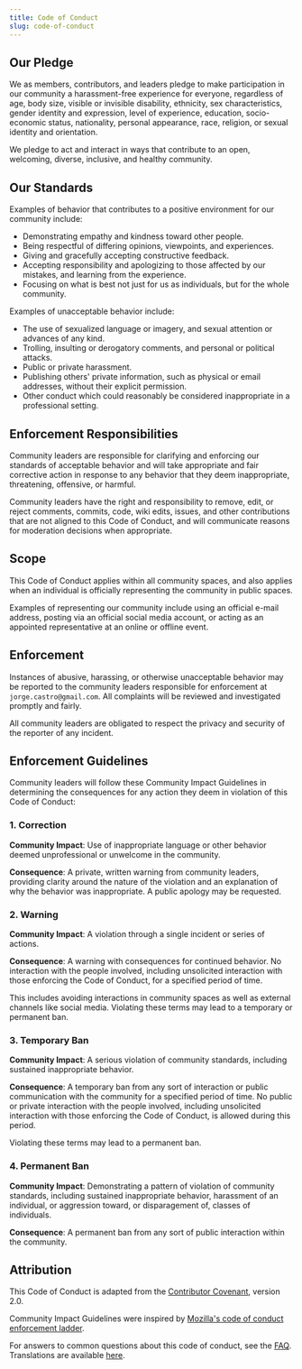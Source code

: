 ```yaml
---
title: Code of Conduct
slug: code-of-conduct
---
```


## Our Pledge

We as members, contributors, and leaders pledge to make participation in our community a harassment-free experience for everyone, regardless of age, body size, visible or invisible disability, ethnicity, sex characteristics, gender identity and expression, level of experience, education, socio-economic status, nationality, personal appearance, race, religion, or sexual identity and orientation.

We pledge to act and interact in ways that contribute to an open, welcoming, diverse, inclusive, and healthy community.

## Our Standards

Examples of behavior that contributes to a positive environment for our community include:

-   Demonstrating empathy and kindness toward other people.
-   Being respectful of differing opinions, viewpoints, and experiences.
-   Giving and gracefully accepting constructive feedback.
-   Accepting responsibility and apologizing to those affected by our mistakes, and learning from the experience.
-   Focusing on what is best not just for us as individuals, but for the whole community.

Examples of unacceptable behavior include:

-   The use of sexualized language or imagery, and sexual attention or advances of any kind.
-   Trolling, insulting or derogatory comments, and personal or political attacks.
-   Public or private harassment.
-   Publishing others' private information, such as physical or email addresses, without their explicit permission.
-   Other conduct which could reasonably be considered inappropriate in a professional setting.

## Enforcement Responsibilities

Community leaders are responsible for clarifying and enforcing our standards of acceptable behavior and will take appropriate and fair corrective action in response to any behavior that they deem inappropriate, threatening, offensive, or harmful.

Community leaders have the right and responsibility to remove, edit, or reject comments, commits, code, wiki edits, issues, and other contributions that are not aligned to this Code of Conduct, and will communicate reasons for moderation decisions when appropriate.

## Scope

This Code of Conduct applies within all community spaces, and also applies when an individual is officially representing the community in public spaces.

Examples of representing our community include using an official e-mail address, posting via an official social media account, or acting as an appointed representative at an online or offline event.

## Enforcement

Instances of abusive, harassing, or otherwise unacceptable behavior may be reported to the community leaders responsible for enforcement at `jorge.castro@gmail.com`. All complaints will be reviewed and investigated promptly and fairly.

All community leaders are obligated to respect the privacy and security of the reporter of any incident.

## Enforcement Guidelines

Community leaders will follow these Community Impact Guidelines in determining the consequences for any action they deem in violation of this Code of Conduct:

### 1\. Correction

**Community Impact**: Use of inappropriate language or other behavior deemed unprofessional or unwelcome in the community.

**Consequence**: A private, written warning from community leaders, providing clarity around the nature of the violation and an explanation of why the behavior was inappropriate. A public apology may be requested.

### 2\. Warning

**Community Impact**: A violation through a single incident or series of actions.

**Consequence**: A warning with consequences for continued behavior. No interaction with the people involved, including unsolicited interaction with those enforcing the Code of Conduct, for a specified period of time.

This includes avoiding interactions in community spaces as well as external channels like social media. Violating these terms may lead to a temporary or permanent ban.

### 3\. Temporary Ban

**Community Impact**: A serious violation of community standards, including sustained inappropriate behavior.

**Consequence**: A temporary ban from any sort of interaction or public communication with the community for a specified period of time. No public or private interaction with the people involved, including unsolicited interaction with those enforcing the Code of Conduct, is allowed during this period.

Violating these terms may lead to a permanent ban.

### 4\. Permanent Ban

**Community Impact**: Demonstrating a pattern of violation of community standards, including sustained inappropriate behavior, harassment of an individual, or aggression toward, or disparagement of, classes of individuals.

**Consequence**: A permanent ban from any sort of public interaction within the community.

## Attribution

This Code of Conduct is adapted from the [Contributor Covenant](https://www.contributor-covenant.org/version/2/0/code_of_conduct.html), version 2.0.

Community Impact Guidelines were inspired by [Mozilla's code of conduct enforcement ladder](https://github.com/mozilla/diversity).

For answers to common questions about this code of conduct, see the [FAQ](https://www.contributor-covenant.org/faq). Translations are available [here](https://www.contributor-covenant.org/translations).

